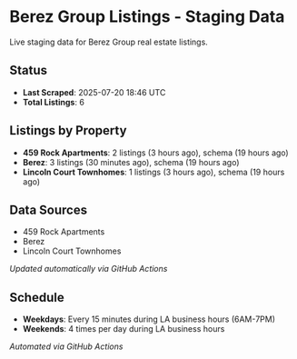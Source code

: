 # Berez Group Listings - Staging Data

Live staging data for Berez Group real estate listings.

## Status

- **Last Scraped**: 2025-07-20 18:46 UTC
- **Total Listings**: 6

## Listings by Property

- **459 Rock Apartments**: 2 listings (3 hours ago), schema (19 hours ago)
- **Berez**: 3 listings (30 minutes ago), schema (19 hours ago)
- **Lincoln Court Townhomes**: 1 listings (3 hours ago), schema (19 hours ago)

## Data Sources

- 459 Rock Apartments
- Berez
- Lincoln Court Townhomes

*Updated automatically via GitHub Actions*

## Schedule

- **Weekdays**: Every 15 minutes during LA business hours (6AM-7PM)
- **Weekends**: 4 times per day during LA business hours

*Automated via GitHub Actions*
